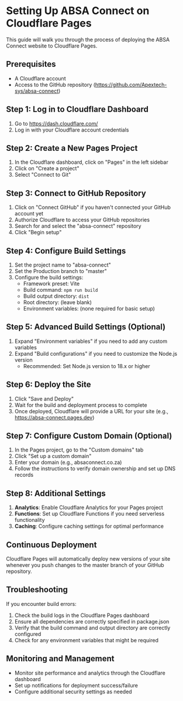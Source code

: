 # Setting Up ABSA Connect on Cloudflare Pages

This guide will walk you through the process of deploying the ABSA Connect website to Cloudflare Pages.

## Prerequisites
- A Cloudflare account
- Access to the GitHub repository (https://github.com/Apextech-sys/absa-connect)

## Step 1: Log in to Cloudflare Dashboard
1. Go to https://dash.cloudflare.com/
2. Log in with your Cloudflare account credentials

## Step 2: Create a New Pages Project
1. In the Cloudflare dashboard, click on "Pages" in the left sidebar
2. Click on "Create a project"
3. Select "Connect to Git"

## Step 3: Connect to GitHub Repository
1. Click on "Connect GitHub" if you haven't connected your GitHub account yet
2. Authorize Cloudflare to access your GitHub repositories
3. Search for and select the "absa-connect" repository
4. Click "Begin setup"

## Step 4: Configure Build Settings
1. Set the project name to "absa-connect"
2. Set the Production branch to "master"
3. Configure the build settings:
   - Framework preset: Vite
   - Build command: `npm run build`
   - Build output directory: `dist`
   - Root directory: (leave blank)
   - Environment variables: (none required for basic setup)

## Step 5: Advanced Build Settings (Optional)
1. Expand "Environment variables" if you need to add any custom variables
2. Expand "Build configurations" if you need to customize the Node.js version
   - Recommended: Set Node.js version to 18.x or higher

## Step 6: Deploy the Site
1. Click "Save and Deploy"
2. Wait for the build and deployment process to complete
3. Once deployed, Cloudflare will provide a URL for your site (e.g., https://absa-connect.pages.dev)

## Step 7: Configure Custom Domain (Optional)
1. In the Pages project, go to the "Custom domains" tab
2. Click "Set up a custom domain"
3. Enter your domain (e.g., absaconnect.co.za)
4. Follow the instructions to verify domain ownership and set up DNS records

## Step 8: Additional Settings
1. **Analytics**: Enable Cloudflare Analytics for your Pages project
2. **Functions**: Set up Cloudflare Functions if you need serverless functionality
3. **Caching**: Configure caching settings for optimal performance

## Continuous Deployment
Cloudflare Pages will automatically deploy new versions of your site whenever you push changes to the master branch of your GitHub repository.

## Troubleshooting
If you encounter build errors:
1. Check the build logs in the Cloudflare Pages dashboard
2. Ensure all dependencies are correctly specified in package.json
3. Verify that the build command and output directory are correctly configured
4. Check for any environment variables that might be required

## Monitoring and Management
- Monitor site performance and analytics through the Cloudflare dashboard
- Set up notifications for deployment success/failure
- Configure additional security settings as needed